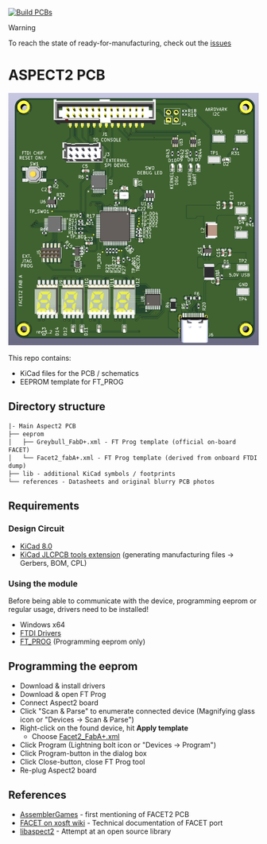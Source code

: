 [![Build PCBs](https://github.com/xboxoneresearch/ASPECT2-PCB/actions/workflows/build_pcbs.yml/badge.svg)](https://github.com/xboxoneresearch/ASPECT2-PCB/actions/workflows/build_pcbs.yml)

> [!WARNING]  
> To reach the state of ready-for-manufacturing, check out the [issues](https://github.com/xboxoneresearch/ASPECT2-PCB/issues)

# ASPECT2 PCB

![PCB - work in progress](./assets/pcb_work_in_progress.png)


This repo contains:

* KiCad files for the PCB / schematics
* EEPROM template for FT_PROG

## Directory structure

```text
|- Main Aspect2 PCB
├── eeprom
│   ├── Greybull_FabD+.xml - FT Prog template (official on-board FACET)
│   └── Facet2_fabA+.xml - FT Prog template (derived from onboard FTDI dump)
├── lib - additional KiCad symbols / footprints
└── references - Datasheets and original blurry PCB photos
```

## Requirements

### Design Circuit

* [KiCad 8.0](https://www.kicad.org/download/)
* [KiCad JLCPCB tools extension](https://github.com/Bouni/kicad-jlcpcb-tools) (generating manufacturing files -> Gerbers, BOM, CPL)

### Using the module

Before being able to communicate with the device, programming eeprom or regular usage, drivers need to be installed!

* Windows x64
* [FTDI Drivers](https://ftdichip.com/wp-content/uploads/2021/08/CDM212364_Setup.zip)
* [FT_PROG](https://ftdichip.com/utilities/#ft_prog) (Programming eeprom only)

## Programming the eeprom

* Download & install drivers
* Download & open FT Prog
* Connect Aspect2 board
* Click "Scan & Parse" to enumerate connected device (Magnifying glass icon or "Devices -> Scan & Parse")
* Right-click on the found device, hit **Apply template**
  - Choose [Facet2_FabA+.xml](./eeprom/Facet2_FabA+.xml)
* Click Program (Lightning bolt icon or "Devices -> Program")
* Click Program-button in the dialog box
* Click Close-button, close FT Prog tool
* Re-plug Aspect2 board

## References

- [AssemblerGames](https://web.archive.org/web/20250327165519/https://assemblergames.org/viewtopic.php?p=870129) - first mentioning of FACET2 PCB
- [FACET on xosft wiki](https://xboxoneresearch.github.io/wiki/hardware/facet/) - Technical documentation of FACET port
- [libaspect2](https://github.com/xboxoneresearch/libaspect2) - Attempt at an open source library
